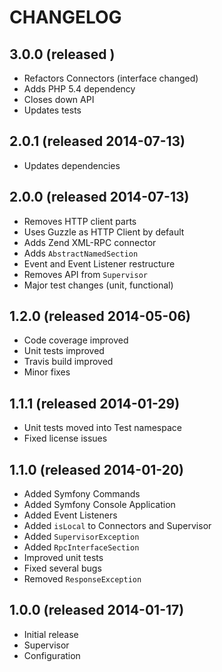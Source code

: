 # CHANGELOG


## 3.0.0 (released )

* Refactors Connectors (interface changed)
* Adds PHP 5.4 dependency
* Closes down API
* Updates tests


## 2.0.1 (released 2014-07-13)

* Updates dependencies


## 2.0.0 (released 2014-07-13)

* Removes HTTP client parts
* Uses Guzzle as HTTP Client by default
* Adds Zend XML-RPC connector
* Adds `AbstractNamedSection`
* Event and Event Listener restructure
* Removes API from `Supervisor`
* Major test changes (unit, functional)


## 1.2.0 (released 2014-05-06)

* Code coverage improved
* Unit tests improved
* Travis build improved
* Minor fixes


## 1.1.1 (released 2014-01-29)

* Unit tests moved into Test namespace
* Fixed license issues


## 1.1.0 (released 2014-01-20)

* Added Symfony Commands
* Added Symfony Console Application
* Added Event Listeners
* Added `isLocal` to Connectors and Supervisor
* Added `SupervisorException`
* Added `RpcInterfaceSection`
* Improved unit tests
* Fixed several bugs
* Removed `ResponseException`


## 1.0.0 (released 2014-01-17)

* Initial release
* Supervisor
* Configuration
